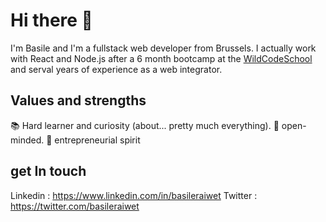 # Hi there 👋
I'm Basile and I'm a fullstack web developer from Brussels. I actually work with React and Node.js after a 6 month bootcamp at the [WildCodeSchool](https://www.wildcodeschool.com) and serval years of experience as a web integrator.

## Values and strengths
📚 Hard learner and curiosity (about... pretty much everything). 
🧠 open-minded. 
🚀 entrepreneurial spirit   

## get In touch
Linkedin : https://www.linkedin.com/in/basileraiwet
Twitter : https://twitter.com/basileraiwet
